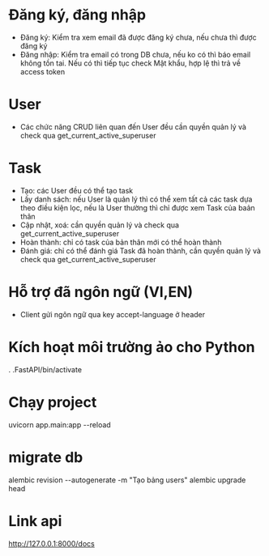 # Đăng ký, đăng nhập

- Đăng ký: Kiểm tra xem email đã được đăng ký chưa, nếu chưa thì được đăng ký
- Đăng nhập: Kiểm tra email có trong DB chưa, nếu ko có thì báo email không tồn tai. Nếu có thì tiếp tục check Mật khẩu,
  hợp lệ thì trả về access token

# User

- Các chức năng CRUD liên quan đến User đều cần quyền quản lý và check qua get_current_active_superuser

# Task

- Tạo: các User đều có thể tạo task
- Lấy danh sách: nếu User là quản lý thì có thể xem tất cả các task dựa theo điều kiện lọc, nếu là User thường thì chỉ
  được xem Task của baản thân
- Cập nhật, xoá: cần quyền quản lý và check qua get_current_active_superuser
- Hoàn thành: chỉ có task của bản thân mới có thể hoàn thành
- Đánh giá: chỉ có thể đánh giá Task đã hoàn thành, cần quyền quản lý và check qua get_current_active_superuser

# Hỗ trợ đã ngôn ngữ (VI,EN)

- Client gửi ngôn ngữ qua key accept-language ở header

# Kích hoạt môi trường ảo cho Python

. .FastAPI/bin/activate

# Chạy project

uvicorn app.main:app --reload

# migrate db

alembic revision --autogenerate -m "Tạo bảng users"
alembic upgrade head

# Link api

http://127.0.0.1:8000/docs


